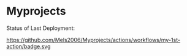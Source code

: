 # Myprojects

Status of Last Deployment:

https://github.com/Mels2006/Myprojects/actions/workflows/my-1st-action/badge.svg
